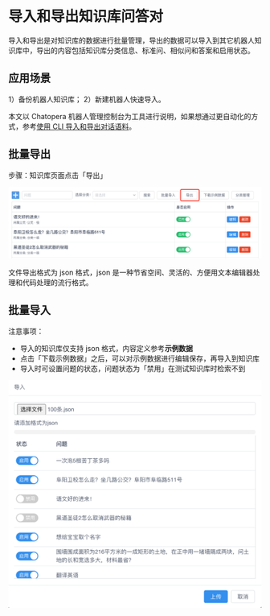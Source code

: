 # 导入和导出知识库问答对

导入和导出是对知识库的数据进行批量管理，导出的数据可以导入到其它机器人知识库中，导出的内容包括知识库分类信息、标准问、相似问和答案和启用状态。

## 应用场景

1）备份机器人知识库；
2）新建机器人快速导入。

本文以 Chatopera 机器人管理控制台为工具进行说明，如果想通过更自动化的方式，参考[使用 CLI 导入和导出对话语料](https://docs.chatopera.com/products/chatbot-platform/howto-guides/integration/cli-export-import.html)。

## 批量导出

步骤：知识库页面点击「导出」

![导出知识库](../../../../images/products/faq/image2020-7-16_15-51-3.png)

文件导出格式为 json 格式，json 是一种节省空间、灵活的、方便用文本编辑器处理和代码处理的流行格式。

## 批量导入

注意事项：

- 导入的知识库仅支持 json 格式，内容定义参考**示例数据**
- 点击「下载示例数据」之后，可以对示例数据进行编辑保存，再导入到知识库
- 导入时可设置问题的状态，问题状态为「禁用」在测试知识库时检索不到

![导入知识库](../../../../images/products/faq/image2020-7-16_16-55-26.png)